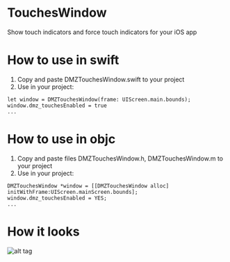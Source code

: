 # TouchesWindow
Show touch indicators and force touch indicators for your iOS app

# How to use in swift
1. Copy and paste DMZTouchesWindow.swift to your project
2. Use in your project:
```
let window = DMZTouchesWindow(frame: UIScreen.main.bounds);
window.dmz_touchesEnabled = true
...
```

# How to use in objc
1. Copy and paste files DMZTouchesWindow.h, DMZTouchesWindow.m to your project
2. Use in your project:
```
DMZTouchesWindow *window = [[DMZTouchesWindow alloc] initWithFrame:UIScreen.mainScreen.bounds];
window.dmz_touchesEnabled = YES;
...
```

# How it looks
![alt tag](https://github.com/dmoroz0v/TouchesWindow/blob/master/DMZTouchesWindowSample/HowItLooks.png)
